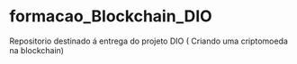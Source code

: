 # formacao_Blockchain_DIO
Repositorio destinado á entrega do projeto DIO ( Criando uma criptomoeda na blockchain)
